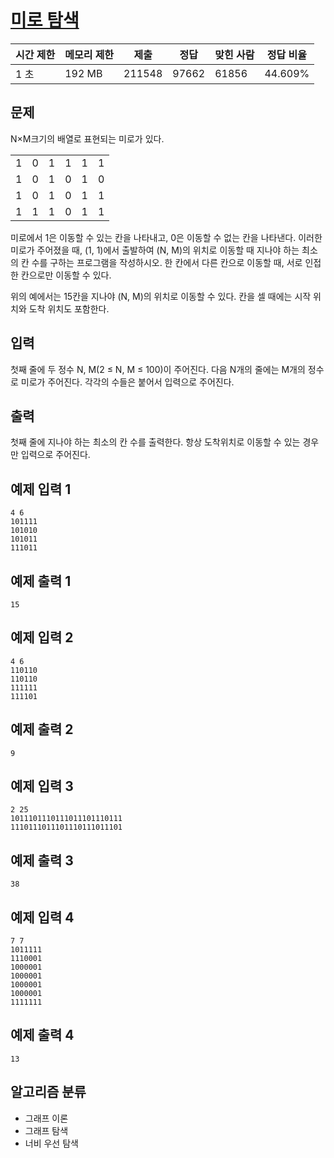# [미로 탐색](https://www.acmicpc.net/problem/2178)

| 시간 제한 | 메모리 제한 | 제출  | 정답 | 맞힌 사람 | 정답 비율 |
| --------- | ----------- | ----- | ---- | --------- | --------- |
| 1 초      | 192 MB      | 211548| 97662| 61856     | 44.609%   |

## 문제
N×M크기의 배열로 표현되는 미로가 있다.

<table>
  <tr>
    <td>1</td>
    <td>0</td>
    <td>1</td>
    <td>1</td>
    <td>1</td>
    <td>1</td>
  </tr>
  <tr>
    <td>1</td>
    <td>0</td>
    <td>1</td>
    <td>0</td>
    <td>1</td>
    <td>0</td>
  </tr>
  <tr>
    <td>1</td>
    <td>0</td>
    <td>1</td>
    <td>0</td>
    <td>1</td>
    <td>1</td>
  </tr>
  <tr>
    <td>1</td>
    <td>1</td>
    <td>1</td>
    <td>0</td>
    <td>1</td>
    <td>1</td>
  </tr>
</table>


미로에서 1은 이동할 수 있는 칸을 나타내고, 0은 이동할 수 없는 칸을 나타낸다. 이러한 미로가 주어졌을 때, (1, 1)에서 출발하여 (N, M)의 위치로 이동할 때 지나야 하는 최소의 칸 수를 구하는 프로그램을 작성하시오. 한 칸에서 다른 칸으로 이동할 때, 서로 인접한 칸으로만 이동할 수 있다.

위의 예에서는 15칸을 지나야 (N, M)의 위치로 이동할 수 있다. 칸을 셀 때에는 시작 위치와 도착 위치도 포함한다.

## 입력
첫째 줄에 두 정수 N, M(2 ≤ N, M ≤ 100)이 주어진다. 다음 N개의 줄에는 M개의 정수로 미로가 주어진다. 각각의 수들은 붙어서 입력으로 주어진다.

## 출력
첫째 줄에 지나야 하는 최소의 칸 수를 출력한다. 항상 도착위치로 이동할 수 있는 경우만 입력으로 주어진다.

## 예제 입력 1 
```
4 6
101111
101010
101011
111011
```
## 예제 출력 1 
```
15
```
## 예제 입력 2 
```
4 6
110110
110110
111111
111101
```
## 예제 출력 2 
```
9
```
## 예제 입력 3 
```
2 25
1011101110111011101110111
1110111011101110111011101
```
## 예제 출력 3 
```
38
```
## 예제 입력 4 
```
7 7
1011111
1110001
1000001
1000001
1000001
1000001
1111111
```
## 예제 출력 4 
```
13
```

## 알고리즘 분류
- 그래프 이론
- 그래프 탐색
- 너비 우선 탐색